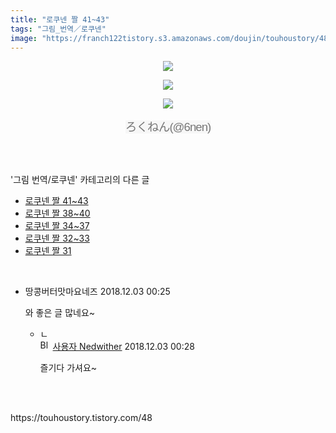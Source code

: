 ```yaml
---
title: "로쿠넨 짤 41~43"
tags: "그림_번역／로쿠넨"
image: "https://franch122tistory.s3.amazonaws.com/doujin/touhoustory/48/001.png"
---
```

<div class="article">
<div class="tt_article_useless_p_margin"><p style="text-align: center; clear: none; float: none;"><img src="{{ site.imgserver8 }}/touhoustory/48/001.png"/></p><p style="text-align: center; clear: none; float: none;"><img src="{{ site.imgserver8 }}/touhoustory/48/002.png"/></p><p style="text-align: center; clear: none; float: none;"><img src="{{ site.imgserver8 }}/touhoustory/48/003.png"/></p><p style="text-align: center;"><span style="color: rgb(119, 119, 119); font-family: 나눔고딕, NanumGothic, 돋움, Dotum, helvetica, sans-serif, tahoma; font-size: 18.6667px; letter-spacing: -1px; text-align: center; background-color: rgb(247, 247, 247);">ろくねん(@6nen)</span></p> </div></div><br/>
<div class="tagTrail">
</div><br/>
<div class="another">
<p>'그림 번역/로쿠넨' 카테고리의 다른 글</p>
<ul>
<li><a href="/touhoustory_48">로쿠넨 짤 41~43</a></li>
<li><a href="/touhoustory_44">로쿠넨 짤 38~40</a></li>
<li><a href="/touhoustory_37">로쿠넨 짤 34~37</a></li>
<li><a href="/touhoustory_32">로쿠넨 짤 32~33</a></li>
<li><a href="/touhoustory_31">로쿠넨 짤 31</a></li>
</ul>
</div><br/>
<div class="cb_lstcomment">
<ul>
<li class="cb_thumb_off" id="comment14744955">
<div class="cb_comment_area">
<div class="cb_info_area">
<div class="cb_section">
<span class="cb_nick_name">땅콩버터맛마요네즈</span>
<span class="cb_date">2018.12.03 00:25 </span>
</div>
</div>
<div class="cb_dsc_comment">
<p class="cb_dsc">
										와 좋은 글 많네요~
									</p>
</div>
<ul>
<li class="cb_thumb_off" id="comment14744979">
<span class="cb_bu_subnode">ㄴ</span>
<div class="cb_comment_area">
<div class="cb_info_area">
<div class="cb_section">
<span class="cb_nick_name"><img alt="BlogIcon" height="16" onerror="this.parentNode.removeChild(this)" src="https://touhoustory.tistory.com/index.gif" width="16"/> <a href="https://touhoustory.tistory.com" onclick="return openLinkInNewWindow(this)">사용자 Nedwither</a></span>
<span class="cb_date">2018.12.03 00:28 </span>
</div>
</div>
<div class="cb_dsc_comment">
<p class="cb_dsc">
															즐기다 가셔요~
														</p>
</div>
</div>
</li>
</ul>
</div></li>
</ul>
</div><br/>
<br/>
<p id="refer">https://touhoustory.tistory.com/48</p>
<br/>
